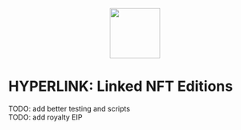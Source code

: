 <p align="center">
  <img height=100 src="https://arweave.net/sBogY_roIMJWInS0HIEi86eFGzHUnNxUzyKEdOKPWh0" />
</p>

# HYPERLINK: Linked NFT Editions

TODO: add better testing and scripts   
TODO: add  royalty EIP

